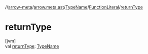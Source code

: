 //[arrow-meta](../../../../index.md)/[arrow.meta.ast](../../index.md)/[TypeName](../index.md)/[FunctionLiteral](index.md)/[returnType](return-type.md)

# returnType

[jvm]\
val [returnType](return-type.md): [TypeName](../index.md)
